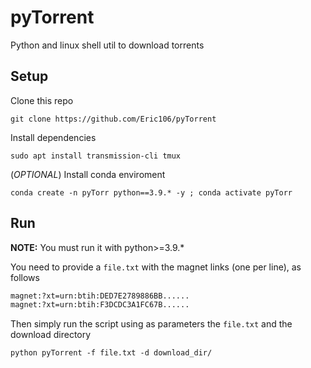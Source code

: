 # pyTorrent
Python and linux shell util to download torrents

## Setup 
Clone this repo 
```shell
git clone https://github.com/Eric106/pyTorrent
```
Install dependencies
```shell
sudo apt install transmission-cli tmux
```
(*OPTIONAL*) Install conda enviroment
```shell
conda create -n pyTorr python==3.9.* -y ; conda activate pyTorr
```

## Run
**NOTE:** You must run it with python>=3.9.*

You need to provide a `file.txt` with the magnet links (one per line), as follows
```txt
magnet:?xt=urn:btih:DED7E2789886BB......
magnet:?xt=urn:btih:F3DCDC3A1FC67B......
```
Then simply run the script using as parameters the `file.txt` and the download directory
```shell
python pyTorrent -f file.txt -d download_dir/
```
